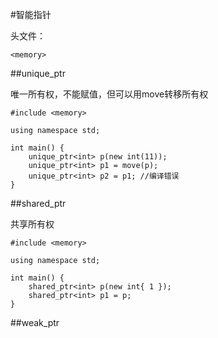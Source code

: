 #智能指针

头文件：

`<memory>`

##unique_ptr

唯一所有权，不能赋值，但可以用move转移所有权

```
#include <memory>

using namespace std;

int main() {
    unique_ptr<int> p(new int(11));
    unique_ptr<int> p1 = move(p);
    unique_ptr<int> p2 = p1; //编译错误
}
```

##shared_ptr

共享所有权

```
#include <memory>

using namespace std;

int main() {
    shared_ptr<int> p(new int{ 1 });
    shared_ptr<int> p1 = p;
}
```

##weak_ptr

